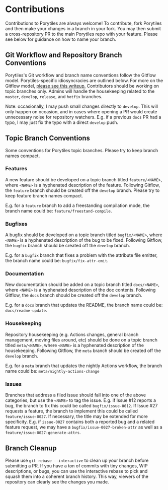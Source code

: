 # Contributions
Contributions to Porytiles are always welcome! To contribute, fork Porytiles and then make your changes in a branch in
your fork. You may then submit a cross-repository PR to the main Porytiles repo with your feature. Please see below for
guidance on how to name your branch.

## Git Workflow and Repository Branch Conventions
Porytiles's Git workflow and branch name conventions follow the Gitflow model. Porytiles-specific idiosyncracies are
outlined below. For more on the Gitflow model, [please see this writeup.](https://nvie.com/posts/a-successful-git-branching-model/)
Contributors should be working on topic branches only. Admins will handle the housekeeping related to the `master`,
`develop`, `release`, and `hotfix` branches.

Note: occasionally, I may push small changes directly to `develop`. This will only happen on occasion, and in cases
where opening a PR would create unnecessary noise for repository watchers. E.g. if a previous `docs` PR had a typo,
I may just fix the typo with a direct `develop` push.

## Topic Branch Conventions
Some conventions for Porytiles topic branches. Please try to keep branch names compact.

### Features
A new feature should be developed on a topic branch titled `feature/<NAME>`, where `<NAME>` is a hyphenated description
of the feature. Following Gitflow, the `feature` branch should be created off the `develop` branch. Please try to keep
feature branch names compact.

E.g. for a `feature` branch to add a freestanding compilation mode, the branch name could be:
`feature/freestand-compile`.

### Bugfixes
A bugfix should be developed on a topic branch titled `bugfix/<NAME>`, where `<NAME>` is a hyphenated description of
the bug to be fixed. Following Gitflow, the `bugfix` branch should be created off the `develop` branch.

E.g. for a `bugfix` branch that fixes a problem with the attribute file emitter, the branch name could be:
`bugfix/fix-attr-emit`.

### Documentation
New documentation should be added on a topic branch titled `docs/<NAME>`, where `<NAME>` is a hyphenated description of
the doc contents. Following Gitflow, the `docs` branch should be created off the `develop` branch.

E.g. for a `docs` branch that updates the README, the branch name could be:
`docs/readme-update`.

### Housekeeping
Repository housekeeping (e.g. Actions changes, general branch management, moving files around, etc) should be done on
a topic branch titled `meta/<NAME>`, where `<NAME>` is a hyphenated description of the housekeeping. Following Gitflow,
the `meta` branch should be created off the `develop` branch.

E.g. for a `meta` branch that updates the nightly Actions workflow, the branch name could be:
`meta/nightly-actions-change`

### Issues
Branches that address a filed issue should fall into one of the above categories, but use the `<NAME>` to tag the issue.
E.g. if Issue #12 reports a bug, the branch to fix this could be called `bugfix/issue-0012`. If Issue #27 requests a
feature, the branch to implement this could be called `feature/issue-0027`. If necessary, the title may be extended for
more specificity. E.g. if `issue-0027` contains both a reported bug and a related feature request, we may have a
`bugfix/issue-0027-broken-attr` as well as a `feature/issue-0027-generate-attrs`.

## Branch Cleanup
Please use `git rebase --interactive` to clean up your branch before submitting a PR. If you have a ton of commits with
tiny changes, WIP descriptions, or bugs, you can use the interactive rebase to pick and squash them into a coherent
branch history. This way, viewers of the repository can clearly see the changes you made.
